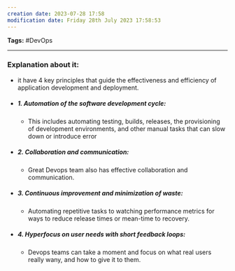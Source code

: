 ```yaml
---
creation date: 2023-07-28 17:58
modification date: Friday 28th July 2023 17:58:53
---
```


**Tags:** #DevOps 

--------------------------------------

### Explanation about it:

* it have 4 key principles that guide the effectiveness and efficiency of application development and deployment.

* ##### 1. Automation of the software development cycle:
	* This includes automating testing, builds, releases, the provisioning of development environments, and other manual tasks that can slow down or introduce error

* ##### 2. Collaboration and communication:
	* Great Devops team also has effective collaboration and communication.

* ##### 3. Continuous improvement and minimization of waste:
	* Automating repetitive tasks to watching performance metrics for ways to reduce release times or mean-time to recovery.

* ##### 4. Hyperfocus on user needs with short feedback loops:
	* Devops teams can take a moment and focus on what real users really wany, and how to give it to them.